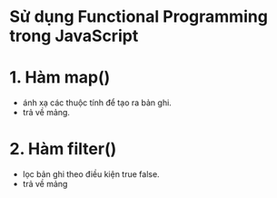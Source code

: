 # Sử dụng Functional Programming trong JavaScript
# 1. Hàm map()
- ánh xạ các thuộc tính để tạo ra bản ghi.<br>
- trả về mảng.
# 2. Hàm filter()
- lọc bản ghi theo điều kiện true false.<br>
- trả về mảng
